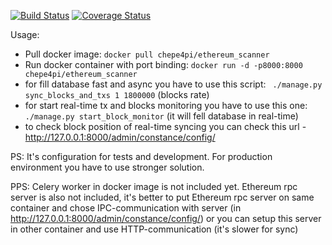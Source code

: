 [![Build Status](https://travis-ci.org/chepe4pi/ethereum_scanner.svg?branch=master)](https://travis-ci.org/chepe4pi/ethereum_scanner)
[![Coverage Status](https://coveralls.io/repos/github/chepe4pi/ethereum_scanner/badge.svg?branch=master)](https://coveralls.io/github/chepe4pi/ethereum_scanner?branch=master)

Usage:

- Pull docker image:
 ``` docker pull chepe4pi/ethereum_scanner ```
- Run docker container with port binding: 
``` docker run -d -p8000:8000 chepe4pi/ethereum_scanner ```
- for fill database fast and async you have to use this script:
``` ./manage.py sync_blocks_and_txs 1 1800000``` (blocks rate)
- for start real-time tx and blocks monitoring you have to use this one:
``` ./manage.py start_block_monitor``` (it will fell database in real-time)
 - to check block position of real-time syncing you can check this url - 
  http://127.0.0.1:8000/admin/constance/config/
 
 PS: It's configuration for tests and development. 
 For production environment you have to use stronger solution.
 
 PPS: Celery worker in docker image is not included yet. Ethereum rpc server is also not included, it's better to put Ethereum rpc server on same container and chose IPC-communication with server (in http://127.0.0.1:8000/admin/constance/config/) or you can setup this server in other container and use HTTP-communication (it's slower for sync)
